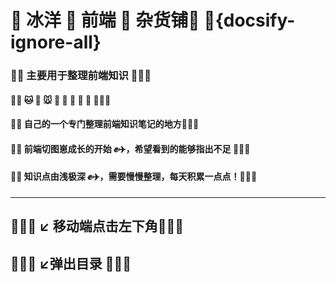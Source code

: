 # 🌹 冰洋 🐶 前端 🐶 杂货铺🐳 🐳{docsify-ignore-all}

### 🌹🌹 主要用于整理前端知识 🐳💧💧
#### 🌹🌹 🐱 🐶 🐭 🐘 🐳 🐯️ 🐻 🐧 🐳💧💧
#### 🌹🌹 自己的一个专门整理前端知识笔记的地方🐳💧💧
#### 🌹🌹 前端切图崽成长的开始 ✊✈️，希望看到的能够指出不足 🐳💧💧
#### 🌹🌹 知识点由浅极深 ✊✈️，需要慢慢整理，每天积累一点点！🐳💧💧

---
## 🐳🐳🐳 ↙️ 移动端点击左下角🐳💧💧
## 🐳🐳🐳 ↙️弹出目录 🐳💧💧